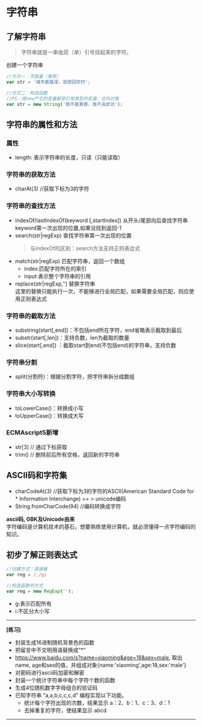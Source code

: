 # 字符串

## 了解字符串
> 字符串就是一串由双（单）引号括起来的字符。

创建一个字符串
```javascript
//方式一：字面量（推荐）
var str = '城市套路深，我想回农村';

//方式二：构造函数
//PS：用new产生的变量都是引用类型的变量，也叫对象
var str = new String('我不是黄蓉，我不会武功');
```
## 字符串的属性和方法
### 属性
- length: 表示字符串的长度，只读（只能读取）
### 字符串的获取方法
- charAt(3) //获取下标为3的字符
### 字符串的查找方法
- indexOf/lastIndexOf(keyword [,startIndex]) 从开头/尾部向后查找字符串keyword第一次出现的位置,如果没找到返回-1
- search(str|regExp) 查找字符串第一次出现的位置
  > 与indexOf的区别：search方法支持正则表达式
- match(str|regExp) 匹配字符串，返回一个数组
  + index:匹配字符所在的索引
  + input:表示整个字符串的引用
- replace(str|regExp,’‘) 替换字符串 <br />
  这里的替换只能执行一次，不能够进行全局匹配，如果需要全局匹配，则应使用正则表达式
### 字符串的截取方法
- substring(start[,end])：不包括end所在字符，end省略表示截取到最后
- substr(start[,len])：支持负数，len为截取的数量
- slice(start[,end]) ：截取start到end(不包括end)的字符串，支持负数
### 字符串分割
- split(分割符)：根据分割字符，把字符串拆分成数组
### 字符串大小写转换
- toLowerCase()：转换成小写
- toUpperCase()：转换成大写
### ECMAscript5新增
- str[3] // 通过下标获取
- trim() // 删除前后所有空格，返回新的字符串
## ASCII码和字符集
- charCodeAt(3) //获取下标为3的字符的ASCII(American Standard Code for * Information Interchange) == > unicode编码
- String.fromCharCode(94) //编码转换成字符

**ascii码, GBK及Unicode由来** <br />
字符编码是计算机技术的基石，想要熟练使用计算机，就必须懂得一点字符编码的知识。

## 初步了解正则表达式
```javascript
//创建方式：直接量
var reg = /,/gi 

//构造函数的方式
var reg = new RegExp('');
```
- g:表示匹配所有
- i:不区分大小写
---
**[练习]**
- 封装生成16进制随机背景色的函数
- 把留言中不文明用语替换成“*”
- https://www.baidu.com/s?name=xiaoming&age=18&sex=male, 取出name, age和sex的值，并组成对象{name:'xiaoming',age:18,sex:'male'}
- 对密码进行ascii码加密和解密
- 封装一个统计字符串中每个字符个数的函数
- 生成4位随机数字字母组合的验证码
- 已知字符串 “a,a,b,c,c,c,d” 编程实现以下功能。
  + 统计每个字符出现的次数，结果显示 a：2、b：1、c：3、d：1
  + 去掉重复的字符，使结果显示 abcd
---
